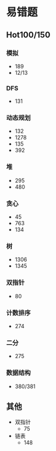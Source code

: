 # 易错题

## Hot100/150

### 模拟

- 189
- 12/13

### DFS

- 131

### 动态规划

- 132
- 1278
- 135
- 392

### 堆

- 295
- 480

### 贪心

- 45
- 763
- 134

### 树

- 1306
- 1345

### 双指针

- 80

### 计数排序

- 274

### 二分

- 275

### 数据结构

- 380/381

## 其他

- 双指针
  - 75
- 链表
  - 148
